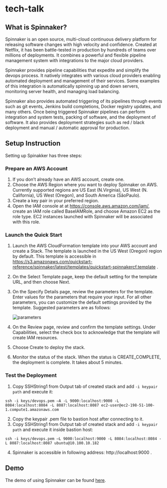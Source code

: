 # tech-talk

## What is Spinnaker?  
Spinnaker is an open source, multi-cloud continuous delivery platform for releasing software changes with high velocity and confidence.
Created at Netflix, it has been battle-tested in production by hundreds of teams over millions of deployments. It combines a powerful and flexible pipeline management system with integrations to the major cloud providers.  

Spinnaker provides pipeline capabilities that expedite and simplify the devops process. It natively integrates with various cloud providers enabling automated deployment and management of their services. Some examples of this integration is automatically spinning up and down servers, monitoring server health, and managing load balancing. 

Spinnaker also provides automated triggering of its pipelines through events such as git events, Jenkins build completions, Docker registry updates, and many others. Once being triggered Spinnaker pipelines can perform integration and system tests, packing of software, and the deployment of software. It also provides deployment strategies such as red / black deployment and manual / automatic approval for production.

## Setup Instruction  
Setting up Spinakker has three steps:

### Prepare an AWS Account

1. If you don’t already have an AWS account, create one.
2. Choose the AWS Region where you want to deploy Spinnaker on AWS. Currently supported regions are  US East (N.Virginia), US West (N. California), US West (Oregon), and South America (SãoPaulo).
3. Create a key pair in your preferred region.
4. Open the IAM console at at https://console.aws.amazon.com/iam/, create an IAM role called BaseIAMRole, and choose Amazon EC2 as the role type. EC2 instances launched with Spinnaker will be associated with this role.

### Launch the Quick Start

1. Launch the AWS CloudFormation template into your AWS account and create a Stack. The template is launched in the US West (Oregon) region by default. This template is accessible in https://s3.amazonaws.com/quickstart-reference/spinnaker/latest/templates/quickstart-spinnakercf.template . 
2. On the Select Template page, keep the default setting for the template URL, and then choose Next.
3. On the Specify Details page, review the parameters for the template. Enter values for the parameters that require your input. For all other parameters, you can customize the default settings provided by the template. Suggested parameters are as follows: 

  
      ![parameters](https://media.github.ncsu.edu/user/8135/files/07f85076-3b73-11e8-9cad-350dacfd1e48)


4. On the Review page, review and confirm the template settings. Under Capabilities, select the check box to acknowledge that the template will create IAM resources.
5. Choose Create to deploy the stack.
6. Monitor the status of the stack. When the status is CREATE_COMPLETE, the deployment is complete. It takes about 5 minutes.

### Test the Deployment

1. Copy SSHString1 from Output tab of created stack and add `-i keypair path` and execute it:

```
ssh -i keys/devops.pem –A -L 9000:localhost:9000 -L 8084:localhost:8084 -L 8087:localhost:8087 ec2-user@ec2-198-51-100-1.compute1.amazonaws.com
```
2. Copy the keypair .pem file to bastion host after connecting to it.
3. Copy SSHString1 from Output tab of created stack and add `-i keypair path` and execute it inside bastion host:

```
ssh -i keys/devops.pem –L 9000:localhost:9000 -L 8084:localhost:8084 -L 8087:localhost:8087 ubuntu@10.100.10.182

```
4. Spinnaker is accessible in following address:  http://localhost:9000 .


## Demo

The demo of using Spinnaker can be found [here](https://www.youtube.com/watch?v=3R59USSvtqQ&t=26s).
